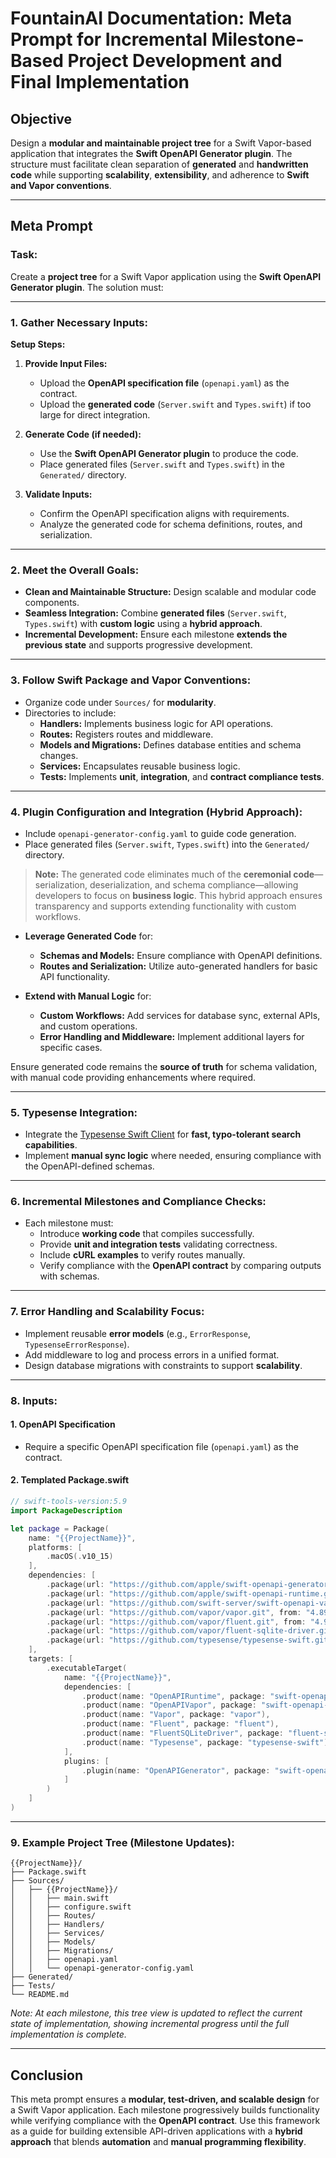 # **FountainAI Documentation: Meta Prompt for Incremental Milestone-Based Project Development and Final Implementation**

## **Objective**

Design a **modular and maintainable project tree** for a Swift Vapor-based application that integrates the **Swift OpenAPI Generator plugin**. The structure must facilitate clean separation of **generated** and **handwritten code** while supporting **scalability**, **extensibility**, and adherence to **Swift and Vapor conventions**.

---

## **Meta Prompt**

### **Task:**

Create a **project tree** for a Swift Vapor application using the **Swift OpenAPI Generator plugin**. The solution must:

---

### **1. Gather Necessary Inputs:**

**Setup Steps:**

1. **Provide Input Files:**
   - Upload the **OpenAPI specification file** (`openapi.yaml`) as the contract.
   - Upload the **generated code** (`Server.swift` and `Types.swift`) if too large for direct integration.

2. **Generate Code (if needed):**
   - Use the **Swift OpenAPI Generator plugin** to produce the code.
   - Place generated files (`Server.swift` and `Types.swift`) in the `Generated/` directory.

3. **Validate Inputs:**
   - Confirm the OpenAPI specification aligns with requirements.
   - Analyze the generated code for schema definitions, routes, and serialization.

---

### **2. Meet the Overall Goals:**

- **Clean and Maintainable Structure:** Design scalable and modular code components.
- **Seamless Integration:** Combine **generated files** (`Server.swift`, `Types.swift`) with **custom logic** using a **hybrid approach**.
- **Incremental Development:** Ensure each milestone **extends the previous state** and supports progressive development.

---

### **3. Follow Swift Package and Vapor Conventions:**

- Organize code under `Sources/` for **modularity**.
- Directories to include:
  - **Handlers:** Implements business logic for API operations.
  - **Routes:** Registers routes and middleware.
  - **Models and Migrations:** Defines database entities and schema changes.
  - **Services:** Encapsulates reusable business logic.
  - **Tests:** Implements **unit**, **integration**, and **contract compliance tests**.

---

### **4. Plugin Configuration and Integration (Hybrid Approach):**

- Include `openapi-generator-config.yaml` to guide code generation.
- Place generated files (`Server.swift`, `Types.swift`) into the `Generated/` directory.

> **Note:** The generated code eliminates much of the **ceremonial code**—serialization, deserialization, and schema compliance—allowing developers to focus on **business logic**. This hybrid approach ensures transparency and supports extending functionality with custom workflows.

- **Leverage Generated Code** for:
  - **Schemas and Models:** Ensure compliance with OpenAPI definitions.
  - **Routes and Serialization:** Utilize auto-generated handlers for basic API functionality.

- **Extend with Manual Logic** for:
  - **Custom Workflows:** Add services for database sync, external APIs, and custom operations.
  - **Error Handling and Middleware:** Implement additional layers for specific cases.

Ensure generated code remains the **source of truth** for schema validation, with manual code providing enhancements where required.

---

### **5. Typesense Integration:**

- Integrate the [Typesense Swift Client](https://github.com/typesense/typesense-swift.git) for **fast, typo-tolerant search capabilities**.
- Implement **manual sync logic** where needed, ensuring compliance with the OpenAPI-defined schemas.

---

### **6. Incremental Milestones and Compliance Checks:**

- Each milestone must:
  - Introduce **working code** that compiles successfully.
  - Provide **unit and integration tests** validating correctness.
  - Include **cURL examples** to verify routes manually.
  - Verify compliance with the **OpenAPI contract** by comparing outputs with schemas.

---

### **7. Error Handling and Scalability Focus:**

- Implement reusable **error models** (e.g., `ErrorResponse`, `TypesenseErrorResponse`).
- Add middleware to log and process errors in a unified format.
- Design database migrations with constraints to support **scalability**.

---

### **8. Inputs:**

#### **1. OpenAPI Specification**

- Require a specific OpenAPI specification file (`openapi.yaml`) as the contract.

#### **2. Templated Package.swift**

```swift
// swift-tools-version:5.9
import PackageDescription

let package = Package(
    name: "{{ProjectName}}",
    platforms: [
        .macOS(.v10_15)
    ],
    dependencies: [
        .package(url: "https://github.com/apple/swift-openapi-generator.git", from: "1.5.0"),
        .package(url: "https://github.com/apple/swift-openapi-runtime.git", from: "1.5.0"),
        .package(url: "https://github.com/swift-server/swift-openapi-vapor.git", from: "1.0.1"),
        .package(url: "https://github.com/vapor/vapor.git", from: "4.89.0"),
        .package(url: "https://github.com/vapor/fluent.git", from: "4.9.0"),
        .package(url: "https://github.com/vapor/fluent-sqlite-driver.git", from: "4.3.0"),
        .package(url: "https://github.com/typesense/typesense-swift.git", from: "1.0.0")
    ],
    targets: [
        .executableTarget(
            name: "{{ProjectName}}",
            dependencies: [
                .product(name: "OpenAPIRuntime", package: "swift-openapi-runtime"),
                .product(name: "OpenAPIVapor", package: "swift-openapi-vapor"),
                .product(name: "Vapor", package: "vapor"),
                .product(name: "Fluent", package: "fluent"),
                .product(name: "FluentSQLiteDriver", package: "fluent-sqlite-driver"),
                .product(name: "Typesense", package: "typesense-swift")
            ],
            plugins: [
                .plugin(name: "OpenAPIGenerator", package: "swift-openapi-generator")
            ]
        )
    ]
)
```

---

### **9. Example Project Tree (Milestone Updates):**

```
{{ProjectName}}/
├── Package.swift
├── Sources/
│   ├── {{ProjectName}}/
│   │   ├── main.swift
│   │   ├── configure.swift
│   │   ├── Routes/
│   │   ├── Handlers/
│   │   ├── Services/
│   │   ├── Models/
│   │   ├── Migrations/
│   │   ├── openapi.yaml
│   │   └── openapi-generator-config.yaml
├── Generated/
├── Tests/
└── README.md
```

*Note: At each milestone, this tree view is updated to reflect the current state of implementation, showing incremental progress until the full implementation is complete.*

---

## **Conclusion**

This meta prompt ensures a **modular, test-driven, and scalable design** for a Swift Vapor application. Each milestone progressively builds functionality while verifying compliance with the **OpenAPI contract**. Use this framework as a guide for building extensible API-driven applications with a **hybrid approach** that blends **automation** and **manual programming flexibility**.

